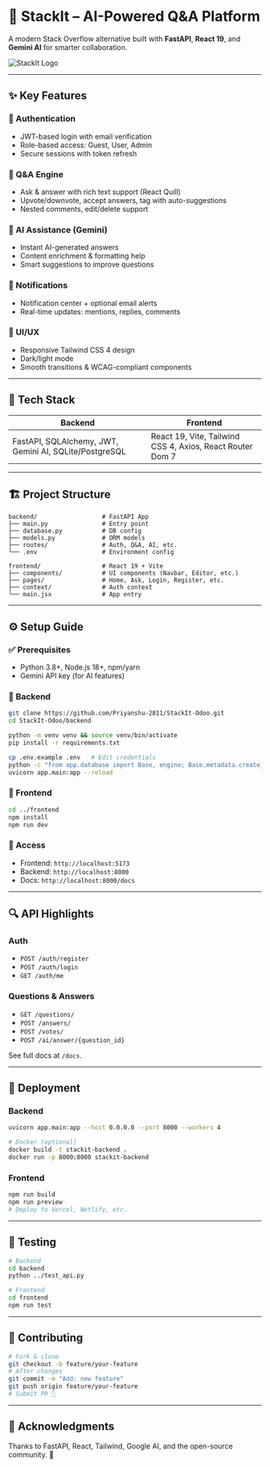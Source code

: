 # 🚀 StackIt – AI-Powered Q\&A Platform

A modern Stack Overflow alternative built with **FastAPI**, **React 19**, and **Gemini AI** for smarter collaboration.

![StackIt Logo](https://via.placeholder.com/800x200/3B82F6/ffffff?text=StackIt+-+Q%26A+Platform)

---

## ✨ Key Features

### 🔐 Authentication

* JWT-based login with email verification
* Role-based access: Guest, User, Admin
* Secure sessions with token refresh

### 💬 Q\&A Engine

* Ask & answer with rich text support (React Quill)
* Upvote/downvote, accept answers, tag with auto-suggestions
* Nested comments, edit/delete support

### 🤖 AI Assistance (Gemini)

* Instant AI-generated answers
* Content enrichment & formatting help
* Smart suggestions to improve questions


### 🔔 Notifications

* Notification center + optional email alerts
* Real-time updates: mentions, replies, comments

### 🎨 UI/UX

* Responsive Tailwind CSS 4 design
* Dark/light mode
* Smooth transitions & WCAG-compliant components

---

## 💠 Tech Stack

| Backend                                                | Frontend                                                  |
| ------------------------------------------------------ | --------------------------------------------------------- |
| FastAPI, SQLAlchemy, JWT, Gemini AI, SQLite/PostgreSQL | React 19, Vite, Tailwind CSS 4, Axios, React Router Dom 7 |

---

## 🏗 Project Structure

```
backend/                  # FastAPI App
├── main.py               # Entry point
├── database.py           # DB config
├── models.py             # ORM models
├── routes/               # Auth, Q&A, AI, etc.
└── .env                  # Environment config

frontend/                 # React 19 + Vite
├── components/           # UI components (Navbar, Editor, etc.)
├── pages/                # Home, Ask, Login, Register, etc.
├── context/              # Auth context
└── main.jsx              # App entry
```

---

## ⚙️ Setup Guide

### ✅ Prerequisites

* Python 3.8+, Node.js 18+, npm/yarn
* Gemini API key (for AI features)

### 🔧 Backend

```bash
git clone https://github.com/Priyanshu-2811/StackIt-Odoo.git
cd StackIt-Odoo/backend

python -m venv venv && source venv/bin/activate
pip install -r requirements.txt

cp .env.example .env   # Edit credentials
python -c "from app.database import Base, engine; Base.metadata.create_all(bind=engine)"
uvicorn app.main:app --reload
```

### 🔧 Frontend

```bash
cd ../frontend
npm install
npm run dev
```

### 🔗 Access

* Frontend: `http://localhost:5173`
* Backend: `http://localhost:8000`
* Docs: `http://localhost:8000/docs`

---

## 🔍 API Highlights

### Auth

* `POST /auth/register`
* `POST /auth/login`
* `GET /auth/me`

### Questions & Answers

* `GET /questions/`
* `POST /answers/`
* `POST /votes/`
* `POST /ai/answer/{question_id}`

See full docs at `/docs`.

---

## 🚢 Deployment

### Backend

```bash
uvicorn app.main:app --host 0.0.0.0 --port 8000 --workers 4

# Docker (optional)
docker build -t stackit-backend .
docker run -p 8000:8000 stackit-backend
```

### Frontend

```bash
npm run build
npm run preview
# Deploy to Vercel, Netlify, etc.
```

---

## 🧰 Testing

```bash
# Backend
cd backend
python ../test_api.py

# Frontend
cd frontend
npm run test
```

---

## 🤝 Contributing

```bash
# Fork & clone
git checkout -b feature/your-feature
# After changes
git commit -m "Add: new feature"
git push origin feature/your-feature
# Submit PR 🎉
```

---

## 🙏 Acknowledgments

Thanks to FastAPI, React, Tailwind, Google AI, and the open-source community. 💙
